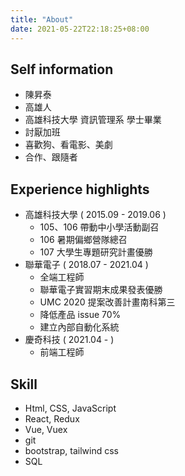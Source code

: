```yaml
---
title: "About"
date: 2021-05-22T22:18:25+08:00
---
```


## Self information

- 陳昇泰
- 高雄人
- 高雄科技大學 資訊管理系 學士畢業
- 討厭加班
- 喜歡狗、看電影、美劇
- 合作、跟隨者

## Experience highlights

- 高雄科技大學 ( 2015.09 - 2019.06 )
  - 105、106 帶動中小學活動副召
  - 106 暑期偏鄉營隊總召
  - 107 大學生專題研究計畫優勝
- 聯華電子 ( 2018.07 - 2021.04 )
  - 全端工程師
  - 聯華電子實習期末成果發表優勝
  - UMC 2020 提案改善計畫南科第三
  - 降低產品 issue 70%
  - 建立內部自動化系統
- 慶奇科技 ( 2021.04 -  )
  - 前端工程師

## Skill

- Html, CSS, JavaScript
- React, Redux
- Vue, Vuex
- git
- bootstrap, tailwind css
- SQL